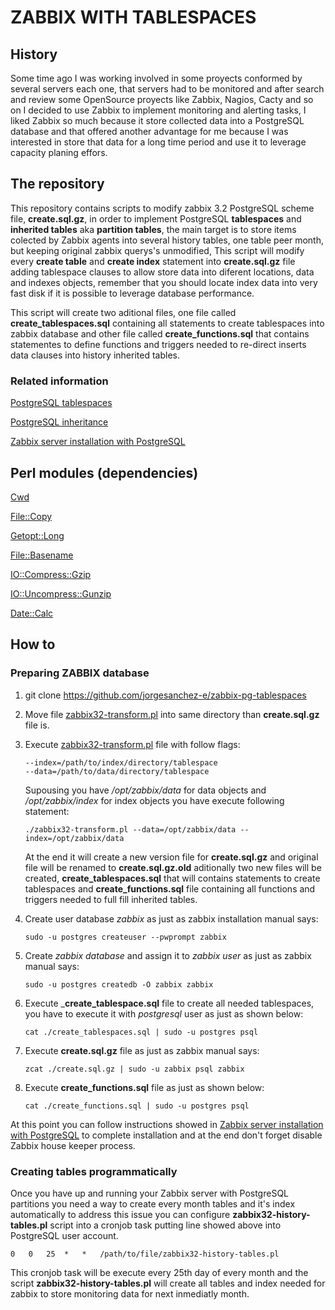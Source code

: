 # ZABBIX WITH TABLESPACES

## History

Some time ago I was working involved in some proyects conformed by several servers each one, that servers had to be monitored and after search and review some OpenSource proyects like Zabbix, Nagios, Cacty and so on I decided to use Zabbix to implement monitoring and alerting tasks, I liked Zabbix so much because it store collected data into a PostgreSQL database and that offered another advantage for me because I was interested in store that data for a long time period and use it to leverage capacity planing effors. 

## The repository

This repository contains scripts to modify zabbix 3.2 PostgreSQL scheme file, __create.sql.gz__,  in order to implement PostgreSQL __tablespaces__ and __inherited tables__ aka __partition tables__, the main target is to store items colected by Zabbix agents into several history tables, one table peer month, but keeping original zabbix querys's unmodified, This script will modify every __create table__ and __create index__ statement into __create.sql.gz__ file adding tablespace clauses to allow store data into diferent locations, data and indexes objects, remember that you should locate index data into very fast disk if it is possible to leverage database performance.

This script will create two aditional files, one file called __create_tablespaces.sql__ containing all statements to create tablespaces into zabbix database and other file called __create_functions.sql__ that contains statementes to define functions and triggers needed to re-direct inserts data clauses into history inherited tables.

### Related information

[PostgreSQL tablespaces](https://www.postgresql.org/docs/9.5/static/manage-ag-tablespaces.html)

[PostgreSQL inheritance](https://www.postgresql.org/docs/9.5/static/ddl-inherit.html)

[Zabbix server installation with PostgreSQL](https://www.zabbix.com/documentation/3.2/manual/installation/install_from_packages/server_installation_with_postgresql)

## Perl modules (dependencies)

[Cwd](http://perldoc.perl.org/Cwd.html)

[File::Copy](https://perldoc.perl.org/File/Copy.html)

[Getopt::Long](http://perldoc.perl.org/Getopt/Long.html)

[File::Basename](http://perldoc.perl.org/File/Basename.html)

[IO::Compress::Gzip](https://metacpan.org/pod/release/PMQS/IO-Compress-2.081/lib/IO/Compress/Gzip.pm)

[IO::Uncompress::Gunzip](https://metacpan.org/pod/release/PMQS/IO-Compress-2.081/lib/IO/Uncompress/Gunzip.pm)

[Date::Calc](https://metacpan.org/pod/Date::Calc)

## How to

### Preparing ZABBIX database

1. git clone https://github.com/jorgesanchez-e/zabbix-pg-tablespaces

2. Move file [zabbix32-transform.pl](https://github.com/jorgesanchez-e/1billion-with-zabbix/blob/master/zabbix32-transform.pl) into same directory than __create.sql.gz__ file is.

3. Execute [zabbix32-transform.pl](https://github.com/jorgesanchez-e/1billion-with-zabbix/blob/master/zabbix32-transform.pl) file with follow flags:

   ```shell
   --index=/path/to/index/directory/tablespace
   --data=/path/to/data/directory/tablespace
   ```

   Supousing you have _/opt/zabbix/data_ for data objects and _/opt/zabbix/index_ for index objects you have  execute following statement:

   ```shell
   ./zabbix32-transform.pl --data=/opt/zabbix/data --index=/opt/zabbix/data
   ```

   At the end it will create a new version file for __create.sql.gz__ and original file will be renamed to __create.sql.gz.old__ aditionally two new files will be created, __create_tablespaces.sql__ that will contains  statements to create tablespaces and __create_functions.sql__ file containing all functions and triggers needed to full fill inherited tables.

4. Create user database _zabbix_ as just as zabbix installation manual says:

   ```shell
   sudo -u postgres createuser --pwprompt zabbix
   ```

5. Create _zabbix database_ and assign it to _zabbix user_ as just as zabbix manual says:

   ``` shell
   sudo -u postgres createdb -O zabbix zabbix
   ```

6. Execute ___create_tablespace.sql__ file to create all needed tablespaces, you have to execute it with _postgresql_ user as just as shown below:

   ```shell
   cat ./create_tablespaces.sql | sudo -u postgres psql 
   ```

7. Execute __create.sql.gz__ file as just as zabbix manual says:

   ```shell
   zcat ./create.sql.gz | sudo -u zabbix psql zabbix 
   ```

8. Execute __create_functions.sql__ file as just as shown below:

   ```shell
   cat ./create_functions.sql | sudo -u postgres psql
   ```

At this point you can follow instructions showed in [Zabbix server installation with PostgreSQL](https://www.zabbix.com/documentation/3.2/manual/installation/install_from_packages/server_installation_with_postgresql) to complete installation and at the end don't forget disable Zabbix house keeper process.



### Creating tables programmatically

Once you have up and running  your Zabbix server with PostgreSQL partitions you need a way to create  every month tables and it's index automatically to address this issue you can configure  __zabbix32-history-tables.pl__ script into a cronjob task putting line showed above into PostgreSQL user account.

```shell
0	0	25	*	*	/path/to/file/zabbix32-history-tables.pl	
```

This cronjob task will be execute every 25th day of every month and the script __zabbix32-history-tables.pl__ will create all tables and index needed for zabbix to store monitoring data for next inmediatly month.

